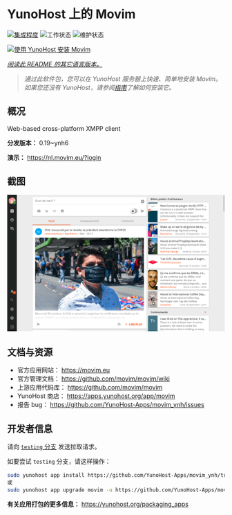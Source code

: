 <!--
注意：此 README 由 <https://github.com/YunoHost/apps/tree/master/tools/readme_generator> 自动生成
请勿手动编辑。
-->

# YunoHost 上的 Movim

[![集成程度](https://dash.yunohost.org/integration/movim.svg)](https://dash.yunohost.org/appci/app/movim) ![工作状态](https://ci-apps.yunohost.org/ci/badges/movim.status.svg) ![维护状态](https://ci-apps.yunohost.org/ci/badges/movim.maintain.svg)

[![使用 YunoHost 安装 Movim](https://install-app.yunohost.org/install-with-yunohost.svg)](https://install-app.yunohost.org/?app=movim)

*[阅读此 README 的其它语言版本。](./ALL_README.md)*

> *通过此软件包，您可以在 YunoHost 服务器上快速、简单地安装 Movim。*  
> *如果您还没有 YunoHost，请参阅[指南](https://yunohost.org/install)了解如何安装它。*

## 概况

Web-based cross-platform XMPP client


**分发版本：** 0.19~ynh6

**演示：** <https://nl.movim.eu/?login>

## 截图

![Movim 的截图](./doc/screenshots/movim.png)

## 文档与资源

- 官方应用网站： <https://movim.eu>
- 官方管理文档： <https://github.com/movim/movim/wiki>
- 上游应用代码库： <https://github.com/movim/movim>
- YunoHost 商店： <https://apps.yunohost.org/app/movim>
- 报告 bug： <https://github.com/YunoHost-Apps/movim_ynh/issues>

## 开发者信息

请向 [`testing` 分支](https://github.com/YunoHost-Apps/movim_ynh/tree/testing) 发送拉取请求。

如要尝试 `testing` 分支，请这样操作：

```bash
sudo yunohost app install https://github.com/YunoHost-Apps/movim_ynh/tree/testing --debug
或
sudo yunohost app upgrade movim -u https://github.com/YunoHost-Apps/movim_ynh/tree/testing --debug
```

**有关应用打包的更多信息：** <https://yunohost.org/packaging_apps>
